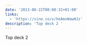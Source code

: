 ```yaml
---
date: '2013-08-22T08:08:32+01:00'
links:
  - 'https://vine.co/v/heAmvWawHJz'
description: 'Top deck 2 '
---
```

Top deck 2 
